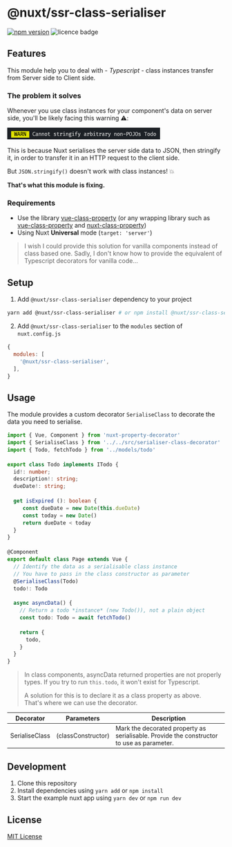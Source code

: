# @nuxt/ssr-class-serialiser

[![npm version][npm-version-badge]][npm-version-href]
![licence badge][licence-badge]

## Features

This module help you to deal with - _Typescript_ - class instances transfer from Server side to Client side.

### The problem it solves 

Whenever you use class instances for your component's data on server side,
you'll be likely facing this warning ⚠️:

![Warning: can't stringify non-POJO](assets/img/serialise_error_pojo.png)

This is because Nuxt serialises the server side data to JSON, then stringify it, in order to transfer it in an HTTP request to the client side.

But `JSON.stringify()` doesn't work with class instances! 💥

**That's what this module is fixing.**

### Requirements

- Use the library [vue-class-property](https://class-component.vuejs.org) (or any wrapping library such as [vue-class-property](https://github.com/vuejs/vue-class-component) and [nuxt-class-property](https://github.com/nuxt-community/nuxt-property-decorator))
- Using Nuxt **Universal** mode (`target: 'server'`)

> I wish I could provide this solution for vanilla components instead of class based one. Sadly, I don't know how to provide the equivalent of Typescript decorators for vanilla code...

## Setup

1. Add `@nuxt/ssr-class-serialiser` dependency to your project

```bash
yarn add @nuxt/ssr-class-serialiser # or npm install @nuxt/ssr-class-serialiser
```

2. Add `@nuxt/ssr-class-serialiser` to the `modules` section of `nuxt.config.js`

```js
{
  modules: [
    '@nuxt/ssr-class-serialiser',
  ],
}
```

## Usage

The module provides a custom decorator `SerialiseClass` to decorate the data you need to serialise.

```typescript
import { Vue, Component } from 'nuxt-property-decorator'
import { SerialiseClass } from '../../src/serialiser-class-decorator'
import { Todo, fetchTodo } from '../models/todo'

export class Todo implements ITodo {
  id!: number;
  description!: string;
  dueDate!: string;

  get isExpired (): boolean {
     const dueDate = new Date(this.dueDate)
     const today = new Date()
     return dueDate < today
  }
}

@Component
export default class Page extends Vue {
  // Identify the data as a serialisable class instance
  // You have to pass in the class constructor as parameter
  @SerialiseClass(Todo)
  todo!: Todo

  async asyncData() {
    // Return a todo *instance* (new Todo()), not a plain object
    const todo: Todo = await fetchTodo()

    return {
      todo,
    }
  }
}
```

> In class components, asyncData returned properties are not properly types.
> If you try to run `this.todo`, it won't exist for Typescript.
> 
> A solution for this is to declare it as a class property as above.  
> That's where we can use the decorator.  

| Decorator | Parameters | Description |
|-----------|------------|-------------|
| SerialiseClass | (classConstructor) | Mark the decorated property as serialisable. Provide the constructor to use as parameter. |

## Development

1. Clone this repository
2. Install dependencies using `yarn add` or `npm install`
3. Start the example nuxt app using `yarn dev` or `npm run dev`

## License

[MIT License](./LICENSE)


[npm-version-badge]: https://img.shields.io/npm/v/nuxt-ssr-class-serialiser
[npm-version-href]: https://npmjs.com/package/kapcash/nuxt-ssr-class-serialiser

[licence-badge]: https://img.shields.io/npm/l/nuxt-ssr-class-serialiser
